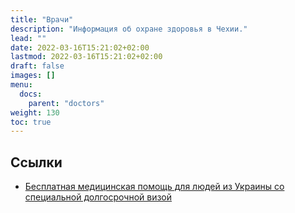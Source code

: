 ```yaml
---
title: "Врачи"
description: "Информация об охране здоровья в Чехии."
lead: ""
date: 2022-03-16T15:21:02+02:00
lastmod: 2022-03-16T15:21:02+02:00
draft: false
images: []
menu:
  docs:
    parent: "doctors"
weight: 130
toc: true
---
```

## Ссылки

* [Бесплатная медицинская помощь для людей из Украины со специальной долгосрочной визой](https://lekariproukrajinu.cz/uk/)
